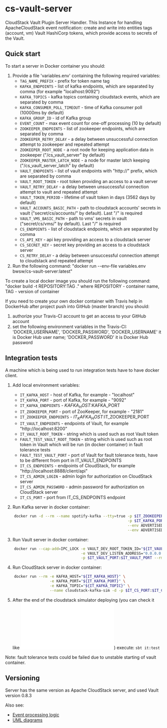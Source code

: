 # cs-vault-server
CloudStack Vault Plugin Server Handler. This Instance for handling ApacheCloudStack event notification:
create and write into entities tags (account, vm) Vault HashiCorp tokens, which provide access to secrets of the Vault.

## Quick start

To start a server in Docker container you should:

1. Provide a file 'variables.env' containing the following required variables:
    * `TAG_NAME_PREFIX` - prefix for token name tag
    * `KAFKA_ENDPOINTS` - list of kafka endpoints, which are separated by comma (for example "localhost:9092")
    * `KAFKA_TOPICS` - kafka topics containing cloudstack events, which are separated by comma
    * `KAFKA_CONSUMER_POLL_TIMEOUT` - time of Kafka consumer poll (10000ms by default)
    * `KAFKA_GROUP_ID` - id of Kafka group
    * `EVENT_COUNT` - max event count for one-off processing (10 by default)
    * `ZOOKEEPER_ENDPOINTS` - list of zookeeper endpoints, which are separated by comma
    * `ZOOKEEPER_RETRY_DELAY` - a delay between unsuccessful connection attempt to zookeeper and repeated attempt
    * `ZOOKEEPER_ROOT_NODE` - a root node for keeping application data in zookeeper ("/cs_vault_server" by default)
    * `ZOOKEEPER_MASTER_LATCH_NODE` - a node for master latch keeping ("/cs_vault_server_latch" by default)
    * `VAULT_ENDPOINTS` - list of vault endpoints with "http://" prefix, which are separated by comma
    * `VAULT_ROOT_TOKEN` - root token providing an access to a vault server
    * `VAULT_RETRY_DELAY` -  a delay between unsuccessful connection attempt to vault and repeated attempt
    * `VAULT_TOKEN_PERIOD` - lifetime of vault token in days (3562 days by default)
    * `VAULT_ACCOUNTS_BASIC_PATH` - path to cloudstack accounts' secrets in vault ("secret/cs/accounts/" by default). Last "/" is required
    * `VAULT_VMS_BASIC_PATH` - path to vms' secrets in vault ("secret/cs/vms/" by default). Last "/" is required
    * `CS_ENDPOINTS` - list of cloudstack endpoints, which are separated by comma
    * `CS_API_KEY` - api key providing an access to a cloudstack server
    * `CS_SECRET_KEY` - secret key providing an access to a cloudstack server
    * `CS_RETRY_DELAY` - a delay between unsuccessful connection attempt to cloudstack and repeated attempt
2. Run the following command:
    "docker run --env-file variables.env bwsw/cs-vault-server:latest"

To create a local docker image you should run the following command:
    "docker build -t REPOSITORY:TAG ."
     where REPOSITORY - container name, TAG - version of container

If you need to create your own docker container with Travis help in DockerHub after project push into GitHub (master branch) you should:

1. authorize your Travis-CI account to get an access to your GitHub account
2. set the following environment variables in the Travis-CI: 'DOCKER_USERNAME', 'DOCKER_PASSWORD',
   'DOCKER_USERNAME' it is Docker Hub user name; 'DOCKER_PASSWORD' it is Docker Hub password
   
## Integration tests

A machine which is being used to run integration tests have to have docker client.

1. Add local environment variables:
    * `IT_KAFKA_HOST` - host of Kafka, for example - "localhost"
    * `IT_KAFKA_PORT` - port of Kafka, for example - "9092"
    * `IT_KAFKA_ENDPOINTS` - $KAFKA_HOST:$KAFKA_PORT
    * `IT_ZOOKEEPER_PORT` - port of ZooKeeper, for example - "2181"
    * `IT_ZOOKEEPER_ENDPOINTS` - $IT_KAFKA_HOST:$IT_ZOOKEEPER_PORT
    * `IT_VAULT_ENDPOINTS` - endpoints of Vault, for example "http://localhost:8200"
    * `IT_VAULT_ROOT_TOKEN` - string which is used such as root Vault token
    * `FAULT_TEST_VAULT_ROOT_TOKEN` - string which is used such as root token in Vault which will be run (in docker container) in fault tolerance tests
    * `FAULT_TEST_VAULT_PORT` - port of Vault for fault tolerance tests, have to be different from port in IT_VAULT_ENDPOINTS
    * `IT_CS_ENDPOINTS` - endpoints of CloudStack, for example "http://localhost:8888/client/api"
    * `IT_CS_ADMIN_LOGIN` - admin login for authorization on CloudStack server
    * `IT_CS_ADMIN_PASSWORD` - admin password for authorization on CloudStack server
    * `IT_CS_PORT` - port from IT_CS_ENDPOINTS endpoint
    
2. Run Kafka server in docker container:
```bash
    docker run -d --rm --name spotify-kafka --tty=true -p $IT_ZOOKEEPER_PORT:$IT_ZOOKEEPER_PORT \
                                                       -p $IT_KAFKA_PORT:$IT_KAFKA_PORT \
                                                       --env ADVERTISED_HOST=$IT_KAFKA_HOST \
                                                       --env ADVERTISED_PORT=$IT_KAFKA_PORT spotify/kafka
```
3. Run Vault server in docker container:
```bash
    docker run --cap-add=IPC_LOCK -e VAULT_DEV_ROOT_TOKEN_ID="${IT_VAULT_ROOT_TOKEN}" \
                                  -e VAULT_DEV_LISTEN_ADDRESS="0.0.0.0:$IT_VAULT_PORT" \
                                  -p $IT_VAULT_PORT:$IT_VAULT_PORT --rm -d --name vault-dev-server vault:0.8.3
```
4. Run CloudStack server in docker container:
```bash
    docker run --rm -e KAFKA_HOST="${IT_KAFKA_HOST}" \
                    -e KAFKA_PORT="${IT_KAFKA_PORT}" \
                    -e KAFKA_TOPIC="${IT_KAFKA_TOPIC}" \
                    --name cloudstack-kafka-sim -d -p $IT_CS_PORT:$IT_CS_PORT bwsw/cs-simulator-kafka:4.10.3-NP
```

5. After the end of the cloudstack simulator deploying (you can check it like ![this](jenkins/run_cs_kafka_vault.sh)) execute: `sbt it:test`

Note: fault tolerance tests could be failed due to unstable starting of vault container.
   
## Versioning

Server has the same version as Apache CloudStack server, and used Vault version 0.8.3

Also see:
* [Event processing logic](docs/logic.md)
* [UML diagrams](docs/diagrams/)
